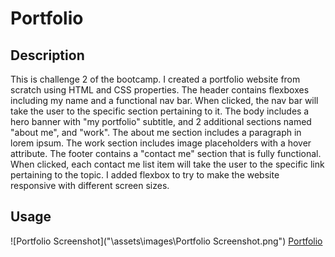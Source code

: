 # Portfolio
 
 ## Description
 
 This is challenge 2 of the bootcamp. I created a portfolio website from scratch using HTML and CSS properties. The header contains flexboxes including my name and a functional nav bar. When clicked, the nav bar will take the user to the specific section pertaining to it. The body includes a hero banner with "my portfolio" subtitle, and 2 additional sections named "about me", and "work". The about me section includes a paragraph in lorem ipsum. The work section includes image placeholders with a hover attribute. The footer contains a "contact me" section that is fully functional. When clicked, each contact me list item will take the user to the specific link pertaining to the topic. I added flexbox to try to make the website responsive with different screen sizes. 
 
 ## Usage
 ![Portfolio Screenshot]("\assets\images\Portfolio Screenshot.png")
 [Portfolio]([https://ashleyg5.github.io/Portfolio/])
